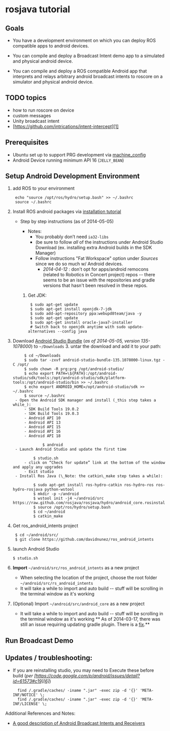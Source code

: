 # rosjava tutorial

## Goals

- You have a development environment on which you can deploy ROS compatible apps to android devices.

- You can compile and deploy a Broadcast Intent demo app to a simulated and physical android device.

- You can compile and deploy a ROS compatible Android app that interprets and relays arbitrary android broadcast intents to roscore on a simulator and physical android device.

## TODO topics 
- how to run roscore on device
- custom messages
- Unity broadcast intent
- [https://github.com/intrications/intent-intercept][1]

## Prerequisites
- Ubuntu set up to support PRG development via [machine\_config][2]
- Android Device running minimum API 16 (`JELLY_BEAN`)

## Setup Android Development Environment
1. add ROS to your environment

		echo "source /opt/ros/hydro/setup.bash" >> ~/.bashrc
		source ~/.bashrc

1. Install ROS android packages via [installation tutorial][3]
	- Step by step instructions (as of 2014-05-05)
		- Notes:
			- You probably don’t need `ia32-libs`
			- (be sure to follow _all_ of the instructions under Android Studio Download (ex. installing extra Android builds in the SDK Manager) 
			- Follow instructions "Fat Workspace" option under _Sources_ since we do so much w/ Android devices.
				- _2014-04-12_ : don't opt for apps/android remocons (related to Robotics in Concert project) repos -- there seems to be an issue with the repositories and gradle versions that hasn't been resolved in these repos.

		1. Get JDK:

				$ sudo apt-get update
				$ sudo apt-get install openjdk-7-jdk
				$ sudo add-apt-repository ppa:webupd8team/java -y
				$ sudo apt-get update
				$ sudo apt-get install oracle-java7-installer
				# Switch back to openjdk anytime with sudo update-alternatives --config java

2. Download [Android Studio Bundle][4] (_as of 2014-05-05, version 135-1078000_) to `~/Downloads`
	3. untar the download and add it to your path:

			$ cd ~/Downloads
			$ sudo tar -zxvf android-studio-bundle-135.1078000-linux.tgz -C /opt/
			$ sudo chown -R prg:prg /opt/android-studio/
			$ echo export PATH=\${PATH}:/opt/android-studio/sdk/tools:/opt/android-studio/sdk/platform-tools:/opt/android-studio/bin >> ~/.bashrc
			$ echo export ANDROID_HOME=/opt/android-studio/sdk >> ~/.bashrc
			$ source ~/.bashrc
		- Open the Android SDK manager and install (_this step takes a while_):
			- SDK Build Tools 19.0.2
			- SDK Build Tools 19.0.3
			- Android API 10
			- Android API 13
			- Android API 15
			- Android API 16
			- Android API 18

					$ android
		- Launch Android Studio and update the first time

				$ studio.sh
			- click on “Check for update” link at the bottom of the window and apply any upgrades
			- Exit studio
		- Install Ros Java (\_Note: the catkin\_make step takes a while):

				$ sudo apt-get install ros-hydro-catkin ros-hydro-ros ros-hydro-rosjava python-wstool
				$ mkdir -p ~/android
				$ wstool init -j4 ~/android/src https://raw.github.com/rosjava/rosjava/hydro/android_core.rosinstall
				$ source /opt/ros/hydro/setup.bash
				$ cd ~/android
				$ catkin_make
3. Get ros\_android\_intents project

		$ cd ~/android/src/
		$ git clone https://github.com/davidnunez/ros_android_intents
 4. launch Android Studio

		$ studio.sh
4. **Import** `~/android/src/ros_android_intents` as a new project
	- When selecting the location of the project, choose the root folder `~/android/src/rs_android_intents`
	- It will take a while to import and auto build -- stuff will be scrolling in the terminal window as it's working

3. (Optional) Import `~/android/src/android_core` as a new project
	- It will take a while to import and auto build -- stuff will be scrolling in the terminal window as it's working
	** As of 2014-03-17, there was still an issue requiring updating gradle plugin. There is a [fix][5].**

## Run Broadcast Demo

## Updates / troubleshooting:


- If you are reinstalling studio, you may need to Execute these before build (_per [https://code.google.com/p/android/issues/detail?id=61573#c19][6]_)

		find /.gradle/caches/ -iname ".jar" -exec zip -d '{}' 'META-INF/NOTICE' \;
		find /.gradle/caches/ -iname ".jar" -exec zip -d '{}' 'META-INF/LICENSE' \;


Additional References and Notes:

- [A good description of Android Broadcast Intents and Receivers][7]

[1]:	https://github.com/intrications/intent-intercept
[2]:	https://github.com/personal-robots/machine_config "machine_config"
[3]:	http://wiki.ros.org/android/Tutorials/hydro/Installation%20-%20Ros%20Development%20Environment
[4]:	http://developer.android.com/sdk/installing/studio.html#download
[5]:	https://github.com/rosjava/android_core/issues/198
[6]:	https://code.google.com/p/android/issues/detail?id=61573#c19
[7]:	http://www.techotopia.com/index.php/Android_Broadcast_Intents_and_Broadcast_Receivers